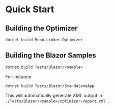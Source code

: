 # Quick Start

## Building the Optimizer

```
dotnet build Mono.Linker.Optimizer
```

## Building the Blazor Samples

```
dotnet build Tests/Blazor/<sample>
```

For instance

```
dotnet build Tests/Blazor/StandaloneApp
```

This will automatically generate XML output in `./Tests/Blazor/<sample>/optimizer-report.xml `.

